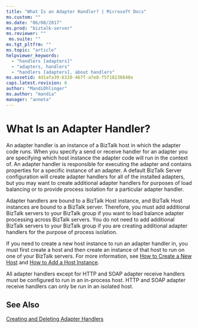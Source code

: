 ```yaml
---
title: "What Is an Adapter Handler? | Microsoft Docs"
ms.custom: ""
ms.date: "06/08/2017"
ms.prod: "biztalk-server"
ms.reviewer: ""
 ms.suite: ""
ms.tgt_pltfrm: ""
ms.topic: "article"
helpviewer_keywords: 
  - "handlers [adapters]"
  - "adapters, handlers"
  - "handlers [adapters], about handlers"
ms.assetid: 4d1afa39-6320-467f-a7e8-f5f18236648e
caps.latest.revision: 6
author: "MandiOhlinger"
ms.author: "mandia"
manager: "anneta"
---
```

# What Is an Adapter Handler?
An adapter handler is an instance of a BizTalk host in which the adapter code runs. When you specify a send or receive handler for an adapter you are specifying which host instance the adapter code will run in the context of. An adapter handler is responsible for executing the adapter and contains properties for a specific instance of an adapter. A default BizTalk Server configuration will create adapter handlers for all of the installed adapters, but you may want to create additional adapter handlers for purposes of load balancing or to provide process isolation for a particular adapter handler.  
  
 Adapter handlers are bound to a BizTalk Host instance, and BizTalk Host instances are bound to a BizTalk server. Therefore, you must add additional BizTalk servers to your BizTalk group if you want to load balance adapter processing across BizTalk servers. You do not need to add additional BizTalk servers to your BizTalk group if you are creating additional adapter handlers for the purpose of process isolation.  
  
 If you need to create a new host instance to run an adapter handler in, you must first create a host and then create an instance of that host to run on one of your BizTalk servers. For more information, see [How to Create a New Host](../core/how-to-create-a-new-host.md) and [How to Add a Host Instance](../core/how-to-add-a-host-instance.md).  
  
 All adapter handlers except for HTTP and SOAP adapter receive handlers must be configured to run in an in-process host. HTTP and SOAP adapter receive handlers can only be run in an isolated host.  
  
## See Also  
 [Creating and Deleting Adapter Handlers](../core/creating-and-deleting-adapter-handlers.md)